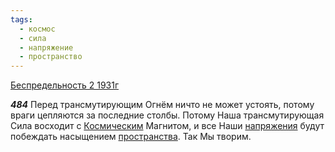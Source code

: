 ```yaml
---
tags:
  - космос
  - сила
  - напряжение
  - пространство
---
```


[Беспредельность 2 1931г](https://127.0.0.1:4002/agni/1931)

___484___
Перед трансмутирующим Огнём ничто не может устоять, потому враги цепляются за последние столбы. Потому Наша трансмутирующая Сила восходит с [Космическим](../../../tags/#космос) Магнитом, и все Наши [напряжения](../../../tags/#напряжение) будут побеждать насыщением [пространства](../../../tags/#пространство). Так Мы творим.   


